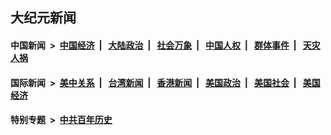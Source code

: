 ## 大纪元新闻

#### 中国新闻 &nbsp;>&nbsp; [中国经济](indexes/ncid283/README.md?05011645) &nbsp;| &nbsp; [大陆政治](indexes/ncid277/README.md?05011645) &nbsp;| &nbsp; [社会万象](indexes/ncid282/README.md?05011645) &nbsp;| &nbsp; [中国人权](indexes/ncid278/README.md?05011645) &nbsp;| &nbsp; [群体事件](indexes/ncid279/README.md?05011645) &nbsp;| &nbsp; [天灾人祸](indexes/ncid280/README.md?05011645)

#### 国际新闻 &nbsp;>&nbsp; [美中关系](indexes/nf1412576/README.md?05011645) &nbsp;| &nbsp; [台湾新闻](indexes/ncid1349361/README.md?05011645) &nbsp;| &nbsp; [香港新闻](indexes/ncid1349362/README.md?05011645) &nbsp;| &nbsp; [美国政治](indexes/ncid1078159/README.md?05011645) &nbsp;| &nbsp; [美国社会](indexes/ncid1078160/README.md?05011645) &nbsp;| &nbsp; [美国经济](indexes/ncid1078158/README.md?05011645)

#### 特别专题 &nbsp;>&nbsp; [中共百年历史](https://github.com/easy2view/epoch-special/blob/master/README.md?05011645)  
